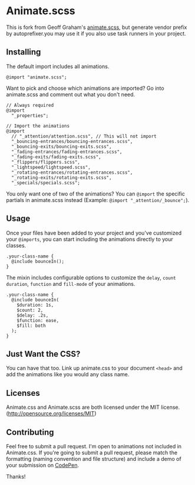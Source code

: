 # Animate.scss

This is fork from Geoff Graham's [animate.scss](https://github.com/geoffgraham/animate.scss), but generate vendor prefix by autoprefixer.you may use it if you also use task runners in your project.

## Installing

The default import includes all animations. 

```
@import "animate.scss";
```

Want to pick and choose which animations are imported? Go into animate.scss and comment out what you don't need.

```
// Always required
@import 
  "_properties";

// Import the animations
@import 
  // "_attention/attention.scss", // This will not import
  "_bouncing-entrances/bouncing-entrances.scss",
  "_bouncing-exits/bouncing-exits.scss",
  "_fading-entrances/fading-entrances.scss",
  "_fading-exits/fading-exits.scss",
  "_flippers/flippers.scss",
  "_lightspeed/lightspeed.scss",
  "_rotating-entrances/rotating-entrances.scss",
  "_rotating-exits/rotating-exits.scss",
  "_specials/specials.scss";
```
You only want one of two of the animations? You can `@import` the specific partials in animate.scss instead (Example: `@import "_attention/_bounce";`).

## Usage

Once your files have been added to your project and you've customized your `@imports`, you can start including the animations directly to your classes.

```
.your-class-name {
  @include bounceIn();
}
```

The mixin includes configurable options to customize the `delay`, `count` `duration`, `function` and `fill-mode` of your animations.

```
.your-class-name {
  @include bounceIn(
    $duration: 1s,
    $count: 2,
    $delay: .2s,
    $function: ease, 
    $fill: both
  );
}
```

## Just Want the CSS?

You can have that too. Link up animate.css to your document `<head>` and add the animations like you would any class name.

## Licenses

Animate.css and Animate.scss are both licensed under the MIT license. (http://opensource.org/licenses/MIT)

## Contributing

Feel free to submit a pull request. I'm open to animations not included in Animate.css. If you're going to submit a pull request, please match the formatting (naming convention and file structure) and include a demo of your submission on [CodePen](http://www.codepen.io).

Thanks!
